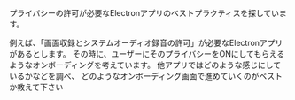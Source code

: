 
プライバシーの許可が必要なElectronアプリのベストプラクティスを探しています。

例えば、「画面収録とシステムオーディオ録音の許可」が必要なElectronアプリがあるとします。
その時に、ユーザーにそのプライバシーをONにしてもらえるようなオンボーディングを考えています。
他アプリではどのような感じにしているかなどを調べ、
どのようなオンボーディング画面で進めていくのがベストか教えて下さい